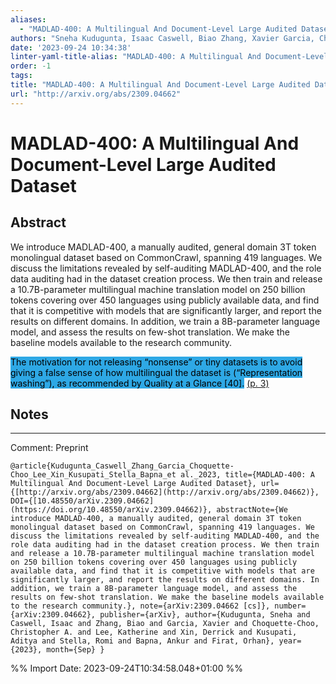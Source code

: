 ```yaml
---
aliases:
  - "MADLAD-400: A Multilingual And Document-Level Large Audited Dataset"
authors: "Sneha Kudugunta, Isaac Caswell, Biao Zhang, Xavier Garcia, Christopher A. Choquette-Choo, Katherine Lee, Derrick Xin, Aditya Kusupati, Romi Stella, Ankur Bapna, Orhan Firat"
date: '2023-09-24 10:34:38'
linter-yaml-title-alias: "MADLAD-400: A Multilingual And Document-Level Large Audited Dataset"
order: -1
tags:
title: "MADLAD-400: A Multilingual And Document-Level Large Audited Dataset"
url: "http://arxiv.org/abs/2309.04662"
---
```


# MADLAD-400: A Multilingual And Document-Level Large Audited Dataset




## Abstract
We introduce MADLAD-400, a manually audited, general domain 3T token monolingual dataset based on CommonCrawl, spanning 419 languages. We discuss the limitations revealed by self-auditing MADLAD-400, and the role data auditing had in the dataset creation process. We then train and release a 10.7B-parameter multilingual machine translation model on 250 billion tokens covering over 450 languages using publicly available data, and find that it is competitive with models that are significantly larger, and report the results on different domains. In addition, we train a 8B-parameter language model, and assess the results on few-shot translation. We make the baseline models available to the research community.



<mark style="background: #2ea8e5">The motivation for not releasing “nonsense” or tiny datasets is to avoid giving a false sense of how multilingual the dataset is (“Representation washing”), as recommended by Quality at a Glance [40].</mark> [(p. 3)](zotero://open-pdf/library/items/MLTNEEKK?page=3) 





## Notes



---
Comment: Preprint




```
@article{Kudugunta_Caswell_Zhang_Garcia_Choquette-Choo_Lee_Xin_Kusupati_Stella_Bapna_et al._2023, title={MADLAD-400: A Multilingual And Document-Level Large Audited Dataset}, url={[http://arxiv.org/abs/2309.04662](http://arxiv.org/abs/2309.04662)}, DOI={[10.48550/arXiv.2309.04662](https://doi.org/10.48550/arXiv.2309.04662)}, abstractNote={We introduce MADLAD-400, a manually audited, general domain 3T token monolingual dataset based on CommonCrawl, spanning 419 languages. We discuss the limitations revealed by self-auditing MADLAD-400, and the role data auditing had in the dataset creation process. We then train and release a 10.7B-parameter multilingual machine translation model on 250 billion tokens covering over 450 languages using publicly available data, and find that it is competitive with models that are significantly larger, and report the results on different domains. In addition, we train a 8B-parameter language model, and assess the results on few-shot translation. We make the baseline models available to the research community.}, note={arXiv:2309.04662 [cs]}, number={arXiv:2309.04662}, publisher={arXiv}, author={Kudugunta, Sneha and Caswell, Isaac and Zhang, Biao and Garcia, Xavier and Choquette-Choo, Christopher A. and Lee, Katherine and Xin, Derrick and Kusupati, Aditya and Stella, Romi and Bapna, Ankur and Firat, Orhan}, year={2023}, month={Sep} }
```

%% Import Date: 2023-09-24T10:34:58.048+01:00 %%

